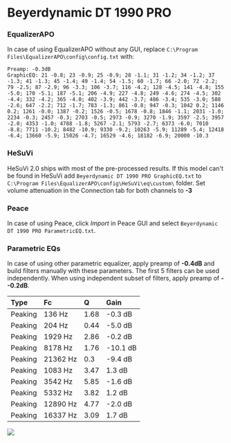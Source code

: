 # Beyerdynamic DT 1990 PRO

### EqualizerAPO
In case of using EqualizerAPO without any GUI, replace `C:\Program Files\EqualizerAPO\config\config.txt`
with:
```
Preamp: -0.3dB
GraphicEQ: 21 -0.8; 23 -0.9; 25 -0.9; 28 -1.1; 31 -1.2; 34 -1.2; 37 -1.3; 41 -1.3; 45 -1.4; 49 -1.4; 54 -1.5; 60 -1.7; 66 -2.0; 72 -2.2; 79 -2.5; 87 -2.9; 96 -3.3; 106 -3.7; 116 -4.2; 128 -4.5; 141 -4.8; 155 -5.0; 170 -5.1; 187 -5.1; 206 -4.9; 227 -4.8; 249 -4.6; 274 -4.5; 302 -4.4; 332 -4.2; 365 -4.0; 402 -3.9; 442 -3.7; 486 -3.4; 535 -3.0; 588 -2.6; 647 -2.2; 712 -1.7; 783 -1.3; 861 -0.8; 947 -0.3; 1042 0.2; 1146 0.2; 1261 -0.0; 1387 -0.2; 1526 -0.5; 1678 -0.8; 1846 -1.1; 2031 -1.0; 2234 -0.3; 2457 -0.3; 2703 -0.5; 2973 -0.9; 3270 -1.9; 3597 -2.5; 3957 -2.0; 4353 -1.0; 4788 -1.8; 5267 -2.1; 5793 -2.7; 6373 -6.0; 7010 -8.8; 7711 -10.2; 8482 -10.9; 9330 -9.2; 10263 -5.9; 11289 -5.4; 12418 -6.4; 13660 -5.9; 15026 -4.7; 16529 -4.6; 18182 -6.9; 20000 -10.3
```

### HeSuVi
HeSuVi 2.0 ships with most of the pre-processed results. If this model can't be found in HeSuVi add
`Beyerdynamic DT 1990 PRO GraphicEQ.txt` to `C:\Program Files\EqualizerAPO\config\HeSuVi\eq\custom\` folder.
Set volume attenuation in the Connection tab for both channels to **-3**

### Peace
In case of using Peace, click *Import* in Peace GUI and select `Beyerdynamic DT 1990 PRO ParametricEQ.txt`.

### Parametric EQs
In case of using other parametric equalizer, apply preamp of **-0.4dB** and build filters manually
with these parameters. The first 5 filters can be used independently.
When using independent subset of filters, apply preamp of **--0.2dB**.

| Type    | Fc       |    Q | Gain     |
|:--------|:---------|:-----|:---------|
| Peaking | 136 Hz   | 1.68 | -0.3 dB  |
| Peaking | 204 Hz   | 0.44 | -5.0 dB  |
| Peaking | 1929 Hz  | 2.86 | -0.2 dB  |
| Peaking | 8178 Hz  | 1.76 | -10.1 dB |
| Peaking | 21362 Hz | 0.3  | -9.4 dB  |
| Peaking | 1083 Hz  | 3.47 | 1.3 dB   |
| Peaking | 3542 Hz  | 5.85 | -1.6 dB  |
| Peaking | 5332 Hz  | 3.82 | 1.2 dB   |
| Peaking | 12890 Hz | 4.77 | -2.0 dB  |
| Peaking | 16337 Hz | 3.09 | 1.7 dB   |

![](https://raw.githubusercontent.com/jaakkopasanen/AutoEq/master/results/rtings/avg/Beyerdynamic%20DT%201990%20PRO/Beyerdynamic%20DT%201990%20PRO.png)